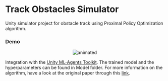 # Track Obstacles Simulator

Unity simulator project for obstacle track using Proximal Policy Optimization algorithm.

### Demo
<p align="center">
  <img src="Demo/Demo_Simulator.gif" alt="animated" />
</p>

Integration with the [Unity ML-Agents Toolkit](https://github.com/Unity-Technologies/ml-agents). The trained model and the hyperparameters can be found in Model folder. 
For more information on the algorithm, have a look at the original paper through this [link](https://arxiv.org/abs/1707.06347).
